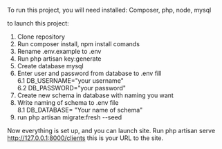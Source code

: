 To run this project, you will need installed: Composer, php, node, mysql

to launch this project:

1. Clone repository
2. Run composer install, npm install comands
3. Rename .env.example to .env
4. Run php artisan key:generate
5. Create database mysql
6. Enter user and password from database to .env fill\
6.1 DB_USERNAME="your username"\
6.2 DB_PASSWORD="your password"
7. Create new schema in database with naming you want
8. Write naming of schema to .env file \
8.1 DB_DATABASE= "Your name of schema"
9. run php artisan migrate:fresh --seed

Now everything is set up, and you can launch site. Run php artisan serve\
http://127.0.0.1:8000/clients this is your URL to the site.
